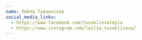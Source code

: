 ```yaml
---
name: Лейла Туваклієва
social_media_links:
  - https://www.facebook.com/tuvaklievaleyla
  - https://www.instagram.com/leilia_tuvakliieva/
---
```

